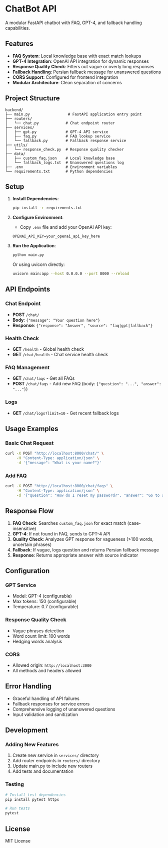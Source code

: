 # ChatBot API

A modular FastAPI chatbot with FAQ, GPT-4, and fallback handling capabilities.

## Features

- **FAQ System**: Local knowledge base with exact match lookups
- **GPT-4 Integration**: OpenAI API integration for dynamic responses
- **Response Quality Check**: Filters out vague or overly long responses
- **Fallback Handling**: Persian fallback message for unanswered questions
- **CORS Support**: Configured for frontend integration
- **Modular Architecture**: Clean separation of concerns

## Project Structure

```
backend/
├── main.py                 # FastAPI application entry point
├── routers/
│   └── chat.py            # Chat endpoint router
├── services/
│   ├── gpt.py             # GPT-4 API service
│   ├── faq.py             # FAQ lookup service
│   └── fallback.py        # Fallback response service
├── utils/
│   └── response_check.py  # Response quality checker
├── data/
│   ├── custom_faq.json    # Local knowledge base
│   └── fallback_logs.txt  # Unanswered questions log
├── .env                   # Environment variables
└── requirements.txt       # Python dependencies
```

## Setup

1. **Install Dependencies**:
   ```bash
   pip install -r requirements.txt
   ```

2. **Configure Environment**:
   - Copy `.env` file and add your OpenAI API key:
   ```
   OPENAI_API_KEY=your_openai_api_key_here
   ```

3. **Run the Application**:
   ```bash
   python main.py
   ```
   
   Or using uvicorn directly:
   ```bash
   uvicorn main:app --host 0.0.0.0 --port 8000 --reload
   ```

## API Endpoints

### Chat Endpoint
- **POST** `/chat/`
- **Body**: `{"message": "Your question here"}`
- **Response**: `{"response": "Answer", "source": "faq|gpt|fallback"}`

### Health Check
- **GET** `/health` - Global health check
- **GET** `/chat/health` - Chat service health check

### FAQ Management
- **GET** `/chat/faqs` - Get all FAQs
- **POST** `/chat/faqs` - Add new FAQ (body: `{"question": "...", "answer": "..."}`)

### Logs
- **GET** `/chat/logs?limit=10` - Get recent fallback logs

## Usage Examples

### Basic Chat Request
```bash
curl -X POST "http://localhost:8000/chat/" \
     -H "Content-Type: application/json" \
     -d '{"message": "What is your name?"}'
```

### Add FAQ
```bash
curl -X POST "http://localhost:8000/chat/faqs" \
     -H "Content-Type: application/json" \
     -d '{"question": "How do I reset my password?", "answer": "Go to settings and click reset password."}'
```

## Response Flow

1. **FAQ Check**: Searches `custom_faq.json` for exact match (case-insensitive)
2. **GPT-4**: If not found in FAQ, sends to GPT-4 API
3. **Quality Check**: Analyzes GPT response for vagueness (>100 words, uncertain phrases)
4. **Fallback**: If vague, logs question and returns Persian fallback message
5. **Response**: Returns appropriate answer with source indicator

## Configuration

### GPT Service
- Model: GPT-4 (configurable)
- Max tokens: 150 (configurable)
- Temperature: 0.7 (configurable)

### Response Quality Check
- Vague phrases detection
- Word count limit: 100 words
- Hedging words analysis

### CORS
- Allowed origin: `http://localhost:3000`
- All methods and headers allowed

## Error Handling

- Graceful handling of API failures
- Fallback responses for service errors
- Comprehensive logging of unanswered questions
- Input validation and sanitization

## Development

### Adding New Features
1. Create new service in `services/` directory
2. Add router endpoints in `routers/` directory
3. Update main.py to include new routers
4. Add tests and documentation

### Testing
```bash
# Install test dependencies
pip install pytest httpx

# Run tests
pytest
```

## License

MIT License 